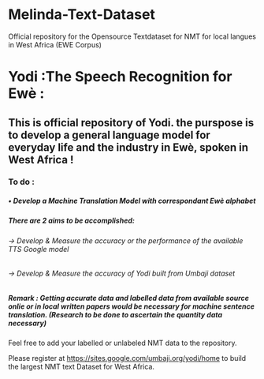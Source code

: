 # Melinda-Text-Dataset
Official repository for the Opensource Textdataset for NMT for local langues in West Africa (EWE Corpus)
# Yodi :The Speech Recognition for Ewè :

## This is official repository of Yodi. the purspose is to develop a general language model for everyday life and the industry in Ewè, spoken in West Africa !

### To do :

##### • Develop a Machine Translation Model with correspondant Ewè alphabet
##### There are 2 aims to be accomplished: 
###### -> Develop & Measure the accuracy or the performance of the available TTS Google model
###### -> Develop & Measure the accuracy of Yodi built from Umbaji dataset

##### Remark : Getting accurate data and labelled data from available source onlie or in local written papers would be necessary for machine sentence translation. (Research to be done to ascertain the quantity data necessary)

Feel free to add your labelled or unlabeled NMT data to the repository.

Please register at https://sites.google.com/umbaji.org/yodi/home to build the 
largest NMT text Dataset for West Africa.
